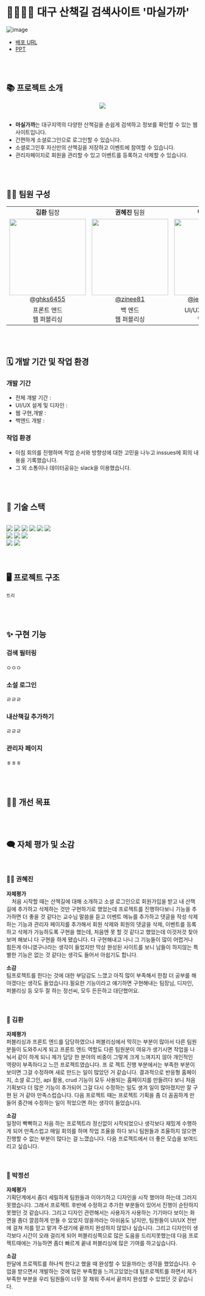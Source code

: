 <br>

# 🚶‍♂️🚶‍♀️ 대구 산책길 검색사이트 '마실가까'
![image](https://github.com/user-attachments/assets/8264d257-0337-4633-9f34-53fb1aa1dfd2)

* [배포 URL](http://zinee.dothome.co.kr/)
* [PPT](https://docs.google.com/presentation/d/10hKS6EJjQPwZhumJOzukBhtuIsNGbDED/edit?usp=drive_link&ouid=105443513577226796679&rtpof=true&sd=true)
  
<br>
<br>

## 📚 프로젝트 소개

<div align="center"><img src="https://github.com/user-attachments/assets/7b0e80d1-bf14-4eba-8d33-d2bc2092df4b"></div>

<br>

* **마실가까**는 대구지역의 다양한 산책길을 손쉽게 검색하고 정보를 확인할 수 있는 웹사이트입니다.
* 간편하게 소셜로그인으로 로그인할 수 있습니다.
* 소셜로그인후 자신만의 산책길을 저장하고 이벤트에 참여할 수 있습니다.
* 관리자페이지로 회원을 관리할 수 있고 이벤트를 등록하고 삭제할 수 있습니다.

<br>
<br>


## 👨‍🏫 팀원 구성

<table>
  <tbody>
    <tr>
      <td align="center"><b>김환</b> 팀장</td>
       <td align="center"><b>권혜진</b> 팀원</td>
       <td align="center"><b>박정선</b> 팀원</td>
    </tr>
    <tr>
      <td align="center"><a href="https://github.com/ghks6455"><img src="https://avatars.githubusercontent.com/u/175993241?v=4" width="200px" alt=""/><br />@ghks6455</a></td>
      <td align="center"><a href="https://github.com/zinee81"><img src="https://avatars.githubusercontent.com/u/174780546?v=4" width="200px" alt=""/><br />@zinee81</a></td>
      <td align="center"><a href="https://github.com/jeongsun-park"><img src="https://avatars.githubusercontent.com/u/175993255?v=4" width="200px" alt=""/><br />@jeongsun-park</a></td>
     <tr/>
       <tr>
         <td align="center">프론트 엔드<br/>웹 퍼블리싱</td>
         <td align="center">백 엔드<br/>웹 퍼블리싱</td>
         <td align="center">UI/UX 설계 및 디자인<br/>웹 퍼블리싱</td>
       </tr>
  </tbody>
</table>

<br>
<br>

## 🗓 개발 기간 및 작업 환경
### 개발 기간

* 전체 개발 기간 : 
* UI/UX 설계 및 디자인 : 
* 웹 구현,개발 :
* 백엔드 개발 : 
  
### 작업 환경
* 아침 회의를 진행하며 작업 순서와 방향성에 대한 고민을 나누고 inssues에 회의 내용을 기록했습니다.
* 그 외 소통이나 데이터공유는 slack을 이용했습니다.

<br>
<br>

## 📝 기술 스택

<br>

<div>
  <img src="https://img.shields.io/badge/html5-E34F26?style=for-the-badge&logo=html5&logoColor=white"> 
  <img src="https://img.shields.io/badge/css-1572B6?style=for-the-badge&logo=css3&logoColor=white"> 
  <img src="https://img.shields.io/badge/javascript-F7DF1E?style=for-the-badge&logo=javascript&logoColor=black">
  <img src="https://img.shields.io/badge/php-4F71C9?style=for-the-badge&logo=php&logoColor=black">
  <img src="https://img.shields.io/badge/MySQl-5580EF?style=for-the-badge&logo=MySQl&logoColor=white">
  <img src="https://img.shields.io/badge/jQuery-2455D0?style=for-the-badge&logo=jQuery&logoColor=white">
</div>
<div>
  <img src="https://img.shields.io/badge/Figma-9847FF?style=for-the-badge&logo=figma&logoColor=white">
  <img src="https://img.shields.io/badge/Photoshop-475AFF?style=for-the-badge&logo=adobephotoshop&logoColor=white">
  <img src="https://img.shields.io/badge/Illustrator-FFC147?style=for-the-badge&logo=adobeillustrator&logoColor=white">
</div>
<div>
  <img src="https://img.shields.io/badge/github-181717?style=for-the-badge&logo=github&logoColor=white">
  <img src="https://img.shields.io/badge/git-F05032?style=for-the-badge&logo=git&logoColor=white">
</div>


<br>
<br>

## 🖥 프로젝트 구조
```
트리
```
<br>
<br>

## ✨ 구현 기능
### 검색 필터링
ㅇㅇㅇ
### 소설 로그인
ㄹㄹㄹ
### 내산책길 추가하기
ㄹㄹㄹ
### 관리자 페이지
ㅎㅎㅎ


<br>
<br>

## 🏃‍♂️ 개선 목표


<br>
<br>

## 🗨 자체 평가 및 소감

<br>

### 🤦‍♂️ 권혜진

  **자체평가**<br>
 &emsp;처음 시작할 때는 산책길에 대해 소개하고 소셜 로그인으로 회원가입을 받고 내 산책길에 추가하고 삭제하는 것만 구현하기로 했었는데 프로젝트를 진행하다보니 기능을 추가하면 더 좋을 것 같다는 교수님 말씀을 듣고 이벤트 메뉴를 추가하고 댓글을 작성 삭제하는 기능과 관리자 페이지를 추가해서 회원 삭제와 회원의 댓글을 삭제, 이벤트를 등록하고 삭제가 가능하도록 구현을 했는데, 처음엔 못 할 것 같다고 했었는데 이것저것 찾아보며 해보니 다 구현을 하게 됐습니다. 다 구현해내고 나니 그 기능들이 많이 어렵거나 힘든게 아니였구나라는 생각이 들었지만 막상 완성된 사이트를 보니 남들이 하지않는 특별한 기능은 없는 것 같다는 생각도 들어서 아쉽기도 합니다.

**소감**<br>
팀프로젝트를 한다는 것에 대한 부담감도 느꼈고 아직 많이 부족해서 한참 더 공부를 해야겠다는 생각도 들었습니다.필요한 기능이라고 얘기하면 구현해내는 팀장님, 디자인, 퍼블리싱 등 모두 잘 하는 정선씨, 모두 든든하고 대단했어요.

<br>

### 🦽 김환

**자체평가**<br>
퍼블리싱과 프론트 엔드를 담당하였으나 퍼블리싱에서 막히는 부분이 많아서 다른 팀원분들이 도와주시게 되고 프론트 엔드 역할도 다른 팀원분이 여유가 생기시면 작업을 나눠서 같이 하게 되니 제가 담당 한 분야의 비중이 그렇게 크게 느껴지지 않아 개인적인 역량이 부족하다고 느낀 프로젝트였습니다. 프    로 젝트 진행 부분에서는 부족한 부분이 보이면 그걸 수정하며 새로 만드는 일이 많았던 거 같습니다. 결과적으로 반응형 홈페이지, 소셜 로그인, api 활용, crud 기능이 모두 사용되는 홈페이지를 만들려다 보니 처음 기획보다 더 많은 기능이 추가되어 그걸 다시 수정하는 일도 생겨 일이 많아졌지만 잘 구현    된 거 같아 만족스럽습니다. 다음 프로젝트 때는 프로젝트 기획을 좀 더 꼼꼼하게 만들어 중간에 수정하는 일이 적었으면 하는 생각이 들었습니다.

**소감**<br>
일정이 빡빡하고 처음 하는 프로젝트라 정신없이 시작되었으나 생각보다 재밌게 수행하게 되어 만족스럽고 매일 회의를 하며 작업 조율을 하다 보니 팀원들과 조율하지 않으면 진행할 수 없는 부분이 많다는 걸 느꼈습니다. 다음 프로젝트에서 더 좋은 모습을 보여드리고 싶습니다.

<br>

### 👀 박정선

**자체평가**<br>
기획단계에서 좀더 세밀하게 팀원들과 이야기하고 디자인을 시작 했어야 하는데 그러지 못했습니다. 그래서 프로젝트 후반에 수정하고 추가한 부분들이 있어서 진행이 순탄하지 못했던 것 같습니다. 그리고 디자인 관련해서는 사용자가 사용하는 기기마다 보이는 화면을 좀더 깔끔하게 만들 수 있었지 않을까라는 아쉬움도 남지만, 팀원들이 UI/UX 전반에 걸쳐 저를 믿고 맡겨 주셨기에 끝까지 완성하지 않았나 싶습니다. 그리고 디자인이 생각보다 시간이 오래 걸리게 되어 퍼블리싱쪽으로 많은 도움을 드리지못했는데 다음 프로젝트때에는 가능하면 좀더 빠르게 끝내 퍼블리싱에 많은 기여를 하고싶습니다. 

**소감**<br>
한달에 프로젝트를 하나씩 한다고 했을 때 완성할 수 있을까라는 생각을 했었습니다. 수업을 받으면서 개발하는 것에 많은 부족함을 느끼고있었는데 팀프로젝트를 하면서 제가 부족한 부분을 우리 팀원들이 너무 잘 채워 주셔서 끝까지 완성할 수 있었던 것 같습니다.

<br>



